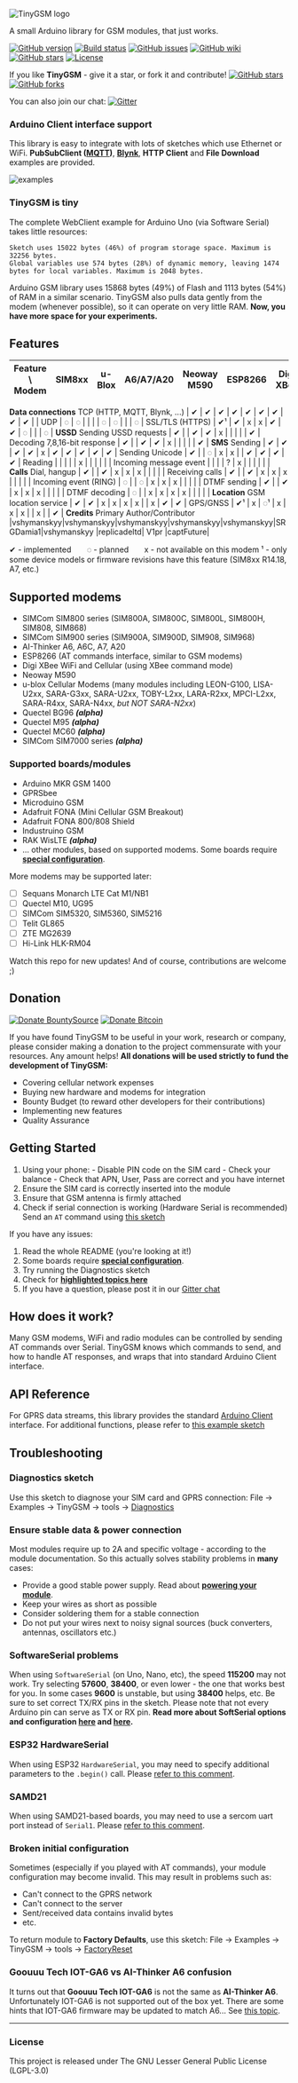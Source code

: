 ![TinyGSM logo](https://cdn.rawgit.com/vshymanskyy/TinyGSM/d18e93dc51fe988a0b175aac647185457ef640b5/extras/logo.svg)

A small Arduino library for GSM modules, that just works.
<!---
[![GitHub download](https://img.shields.io/github/downloads/vshymanskyy/TinyGSM/total.svg)](https://github.com/vshymanskyy/TinyGSM/releases/latest)--->
[![GitHub version](https://img.shields.io/github/release/vshymanskyy/TinyGSM.svg)](https://github.com/vshymanskyy/TinyGSM/releases/latest)
[![Build status](https://img.shields.io/travis/vshymanskyy/TinyGSM.svg)](https://travis-ci.org/vshymanskyy/TinyGSM)
[![GitHub issues](https://img.shields.io/github/issues/vshymanskyy/TinyGSM.svg)](https://github.com/vshymanskyy/TinyGSM/issues)
[![GitHub wiki](https://img.shields.io/badge/Wiki-available-brightgreen.svg)](https://github.com/vshymanskyy/TinyGSM/wiki)
[![GitHub stars](https://img.shields.io/github/stars/vshymanskyy/TinyGSM.svg)](https://github.com/vshymanskyy/TinyGSM/stargazers)
[![License](https://img.shields.io/badge/license-LGPL3-blue.svg)](https://github.com/vshymanskyy/TinyGSM/blob/master/LICENSE)

If you like **TinyGSM** - give it a star, or fork it and contribute!
[![GitHub stars](https://img.shields.io/github/stars/vshymanskyy/TinyGSM.svg?style=social&label=Star)](https://github.com/vshymanskyy/TinyGSM/stargazers)
[![GitHub forks](https://img.shields.io/github/forks/vshymanskyy/TinyGSM.svg?style=social&label=Fork)](https://github.com/vshymanskyy/TinyGSM/network)

You can also join our chat:
[![Gitter](https://img.shields.io/gitter/room/vshymanskyy/TinyGSM.svg)](https://gitter.im/tinygsm)

### Arduino Client interface support
This library is easy to integrate with lots of sketches which use Ethernet or WiFi.
**PubSubClient ([MQTT](http://mqtt.org/))**, **[Blynk](http://blynk.cc)**, **HTTP Client** and **File Download** examples are provided.

![examples](/extras/examples.png)

### TinyGSM is tiny
The complete WebClient example for Arduino Uno (via Software Serial) takes little resources:
```
Sketch uses 15022 bytes (46%) of program storage space. Maximum is 32256 bytes.
Global variables use 574 bytes (28%) of dynamic memory, leaving 1474 bytes for local variables. Maximum is 2048 bytes.
```
Arduino GSM library uses 15868 bytes (49%) of Flash and 1113 bytes (54%) of RAM in a similar scenario.
TinyGSM also pulls data gently from the modem (whenever possible), so it can operate on very little RAM.
**Now, you have more space for your experiments.**

## Features

Feature \ Modem              | SIM8xx    | u-Blox    | A6/A7/A20 | Neoway M590| ESP8266  |Digi XBee|Quectel BG96|Quectel M95  |Quectel MC60(E)| SIM7000 |
---                          | ---       | ---       | ---       | ---        | ---      | ---     | ---        | ---         | ---           | ---     |
**Data connections**
TCP (HTTP, MQTT, Blynk, ...) | ✔         | ✔         | ✔         | ✔         | ✔         | ✔       | ✔          | ✔           | ✔             |         |
UDP                          | ◌         | ◌         |           |           |           | ◌       | ◌          |             |               | ◌       |
SSL/TLS (HTTPS)              | ✔¹        | ✔         | x         | x         | ✔         | ✔       | ◌          |             |               | ◌       |
**USSD**
Sending USSD requests        | ✔         |           | ✔         | ✔         | x        |          |             |            |               | ✔       |
Decoding 7,8,16-bit response | ✔         |           | ✔         | ✔         | x        |          |             |            |               | ✔       |
**SMS**
Sending                      | ✔         | ✔         | ✔         | ✔         | x        | ✔        | ✔          | ✔           | ✔             | ✔       |
Sending Unicode              | ✔         |           | ◌         | x         | x        |          | ✔           | ✔          | ✔             | ✔       |
Reading                      |           |           |           |           | x        |          |             |            |               |         |
Incoming message event       |           |           |           | ?         | x        |          |             |            |               |         |
**Calls**
Dial, hangup                 | ✔         |           | ✔         | x         | x        | x        |             |            |               |         |
Receiving calls              | ✔         |           | ✔         | x         | x        | x        |             |            |               |         |
Incoming event (RING)        | ◌         |           | ◌         | x         | x        | x        |             |            |               |         |
DTMF sending                 | ✔         |           | ✔         | x         | x        | x        |             |            |               |         |
DTMF decoding                | ◌         |           | x         | x         | x        | x        |             |            |               |         |
**Location**
GSM location service         | ✔         | ✔         | x         | x         | x        | x        |             | x          | ✔             | ✔       |
GPS/GNSS                     | ✔¹        | x         | ◌¹        | x         | x        | x        |             | x          |               | ✔       |
**Credits**
Primary Author/Contributor   |vshymanskyy|vshymanskyy|vshymanskyy|vshymanskyy|vshymanskyy|SRGDamia1|vshymanskyy  |replicadeltd| V1pr          |captFuture|

✔ - implemented  ◌ - planned  x - not available on this modem
¹ - only some device models or firmware revisions have this feature (SIM8xx R14.18, A7, etc.)

## Supported modems

- SIMCom SIM800 series (SIM800A, SIM800C, SIM800L, SIM800H, SIM808, SIM868)
- SIMCom SIM900 series (SIM900A, SIM900D, SIM908, SIM968)
- AI-Thinker A6, A6C, A7, A20
- ESP8266 (AT commands interface, similar to GSM modems)
- Digi XBee WiFi and Cellular (using XBee command mode)
- Neoway M590
- u-blox Cellular Modems (many modules including LEON-G100, LISA-U2xx, SARA-G3xx, SARA-U2xx, TOBY-L2xx, LARA-R2xx, MPCI-L2xx, SARA-R4xx, SARA-N4xx, _but NOT SARA-N2xx_)
- Quectel BG96 ***(alpha)***
- Quectel M95 ***(alpha)***
- Quectel MC60 ***(alpha)***
- SIMCom SIM7000 series ***(alpha)***

### Supported boards/modules
- Arduino MKR GSM 1400
- GPRSbee
- Microduino GSM
- Adafruit FONA (Mini Cellular GSM Breakout)
- Adafruit FONA 800/808 Shield
- Industruino GSM
- RAK WisLTE ***(alpha)***
- ... other modules, based on supported modems. Some boards require [**special configuration**](https://github.com/vshymanskyy/TinyGSM/wiki/Board-configuration).

More modems may be supported later:
- [ ] Sequans Monarch LTE Cat M1/NB1
- [ ] Quectel M10, UG95
- [ ] SIMCom SIM5320, SIM5360, SIM5216
- [ ] Telit GL865
- [ ] ZTE MG2639
- [ ] Hi-Link HLK-RM04

Watch this repo for new updates! And of course, contributions are welcome ;)

## Donation

[![Donate BountySource](https://img.shields.io/badge/Donate-BountySource-149E5E.svg)](https://salt.bountysource.com/checkout/amount?team=tinygsm-dev)
[![Donate Bitcoin](https://img.shields.io/badge/Donate-Bitcoin-orange.svg)](http://tny.im/aen)

If you have found TinyGSM to be useful in your work, research or company, please consider making a donation to the project commensurate with your resources. Any amount helps!
**All donations will be used strictly to fund the development of TinyGSM:**
- Covering cellular network expenses
- Buying new hardware and modems for integration
- Bounty Budget (to reward other developers for their contributions)
- Implementing new features
- Quality Assurance

## Getting Started

  1. Using your phone:
    - Disable PIN code on the SIM card
    - Check your balance
    - Check that APN, User, Pass are correct and you have internet
  2. Ensure the SIM card is correctly inserted into the module
  3. Ensure that GSM antenna is firmly attached
  4. Check if serial connection is working (Hardware Serial is recommended)
     Send an ```AT``` command using [this sketch](tools/AT_Debug/AT_Debug.ino)

If you have any issues:

  1. Read the whole README (you're looking at it!)
  2. Some boards require [**special configuration**](https://github.com/vshymanskyy/TinyGSM/wiki/Board-configuration).
  3. Try running the Diagnostics sketch
  4. Check for [**highlighted topics here**](https://github.com/vshymanskyy/TinyGSM/issues?utf8=%E2%9C%93&q=is%3Aissue+label%3A%22for+reference%22+)
  5. If you have a question, please post it in our [Gitter chat](https://gitter.im/tinygsm)

## How does it work?

Many GSM modems, WiFi and radio modules can be controlled by sending AT commands over Serial.
TinyGSM knows which commands to send, and how to handle AT responses, and wraps that into standard Arduino Client interface.

## API Reference

For GPRS data streams, this library provides the standard [Arduino Client](https://www.arduino.cc/en/Reference/ClientConstructor) interface.
For additional functions, please refer to [this example sketch](examples/AllFunctions/AllFunctions.ino)

## Troubleshooting

### Diagnostics sketch

Use this sketch to diagnose your SIM card and GPRS connection:
  File -> Examples -> TinyGSM -> tools -> [Diagnostics](https://github.com/vshymanskyy/TinyGSM/blob/master/tools/Diagnostics/Diagnostics.ino)

### Ensure stable data & power connection

Most modules require up to 2A and specific voltage - according to the module documentation.
So this actually solves stability problems in **many** cases:
- Provide a good stable power supply. Read about [**powering your module**](https://github.com/vshymanskyy/TinyGSM/wiki/Powering-GSM-module).
- Keep your wires as short as possible
- Consider soldering them for a stable connection
- Do not put your wires next to noisy signal sources (buck converters, antennas, oscillators etc.)

### SoftwareSerial problems

When using ```SoftwareSerial``` (on Uno, Nano, etc), the speed **115200** may not work.
Try selecting **57600**, **38400**, or even lower - the one that works best for you.
In some cases **9600** is unstable, but using **38400** helps, etc.
Be sure to set correct TX/RX pins in the sketch. Please note that not every Arduino pin can serve as TX or RX pin.
**Read more about SoftSerial options and configuration [here](https://www.pjrc.com/teensy/td_libs_AltSoftSerial.html) and [here](https://www.arduino.cc/en/Reference/SoftwareSerial).**

### ESP32 HardwareSerial

When using ESP32 `HardwareSerial`, you may need to specify additional parameters to the `.begin()` call.
Please [refer to this comment](https://github.com/vshymanskyy/TinyGSM/issues/91#issuecomment-356024747).

### SAMD21

When using SAMD21-based boards, you may need to use a sercom uart port instead of `Serial1`.
Please [refer to this comment](https://github.com/vshymanskyy/TinyGSM/issues/102#issuecomment-345548941).

### Broken initial configuration

Sometimes (especially if you played with AT commands), your module configuration may become invalid.
This may result in problems such as:

 * Can't connect to the GPRS network
 * Can't connect to the server
 * Sent/received data contains invalid bytes
 * etc.

To return module to **Factory Defaults**, use this sketch:
  File -> Examples -> TinyGSM -> tools -> [FactoryReset](https://github.com/vshymanskyy/TinyGSM/blob/master/tools/FactoryReset/FactoryReset.ino)

### Goouuu Tech IOT-GA6 vs AI-Thinker A6 confusion

It turns out that **Goouuu Tech IOT-GA6** is not the same as **AI-Thinker A6**. Unfortunately IOT-GA6 is not supported out of the box yet. There are some hints that IOT-GA6 firmware may be updated to match A6... See [this topic](https://github.com/vshymanskyy/TinyGSM/issues/164).

__________

### License
This project is released under
The GNU Lesser General Public License (LGPL-3.0)
